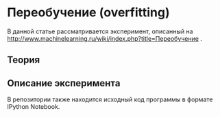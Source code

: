# Переобучение (overfitting)

В данной статье рассматривается эксперимент, описанный на http://www.machinelearning.ru/wiki/index.php?title=Переобучение .

## Теория



## Описание эксперимента

В репозитории также находится исходный код программы в формате IPython Notebook.

